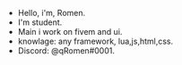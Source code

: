 - Hello, i'm, Romen.
- I'm student.
- Main i work on fivem and ui.
- knowlage: any framework, lua,js,html,css.
- Discord: @qRomen#0001.


